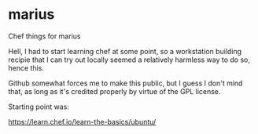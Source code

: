 # marius
Chef things for marius

Hell, I had to start learning chef at some point, so a workstation building recipie that I can try out locally seemed a relatively harmless way to do so, hence this.

Github somewhat forces me to make this public, but I guess I don't mind that, 
as long as it's credited properly by virtue of the GPL license.

Starting point was:

https://learn.chef.io/learn-the-basics/ubuntu/
